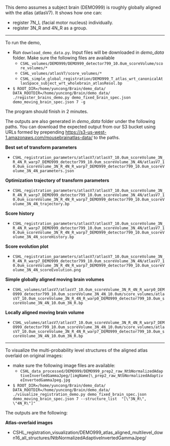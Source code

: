 This demo assumes a subject brain (DEMO999) is roughly globally aligned with the atlas (atlasV7).
It shows how one can:
- register 7N_L (facial motor nucleus) individually.
- register 3N_R and 4N_R as a group.

---------------------------

To run the demo, 
- Run `download_demo_data.py`. Input files will be downloaded in _demo_data_ folder. Make sure the following files are available
  - `CSHL_volumes/DEMO999/DEMO999_detector799_10.0um_scoreVolume/score_volumes/*`
  - `CSHL_volumes/atlasV7/score_volumes/*`
  - `CSHL_simple_global_registration/DEMO999_T_atlas_wrt_canonicalAtlasSpace_subject_wrt_wholebrain_atlasResol.bp`
- `$ ROOT_DIR=/home/yuncong/Brain/demo_data/ DATA_ROOTDIR=/home/yuncong/Brain/demo_data/  ./register_brains_demo.py demo_fixed_brain_spec.json demo_moving_brain_spec.json 7 -g`

The program should finish in 2 minutes.

The outputs are also generated in _demo_data_ folder under the following paths. You can download the expected output from our S3 bucket using URLs formed by prepending https://s3-us-west-1.amazonaws.com/mousebrainatlas-data/ to the paths.

**Best set of transform parameters**
- `CSHL_registration_parameters/atlasV7/atlasV7_10.0um_scoreVolume_3N_R_4N_R_warp7_DEMO999_detector799_10.0um_scoreVolume_3N_4N/atlasV7_10.0um_scoreVolume_3N_R_4N_R_warp7_DEMO999_detector799_10.0um_scoreVolume_3N_4N_parameters.json`

**Optimization trajectory of transform parameters**
- `CSHL_registration_parameters/atlasV7/atlasV7_10.0um_scoreVolume_3N_R_4N_R_warp7_DEMO999_detector799_10.0um_scoreVolume_3N_4N/atlasV7_10.0um_scoreVolume_3N_R_4N_R_warp7_DEMO999_detector799_10.0um_scoreVolume_3N_4N_trajectory.bp`

**Score history**
- `CSHL_registration_parameters/atlasV7/atlasV7_10.0um_scoreVolume_3N_R_4N_R_warp7_DEMO999_detector799_10.0um_scoreVolume_3N_4N/atlasV7_10.0um_scoreVolume_3N_R_4N_R_warp7_DEMO999_detector799_10.0um_scoreVolume_3N_4N_scoreHistory.bp`

**Score evolution plot**
- `CSHL_registration_parameters/atlasV7/atlasV7_10.0um_scoreVolume_3N_R_4N_R_warp7_DEMO999_detector799_10.0um_scoreVolume_3N_4N/atlasV7_10.0um_scoreVolume_3N_R_4N_R_warp7_DEMO999_detector799_10.0um_scoreVolume_3N_4N_scoreEvolution.png`

**Simple globally aligned moving brain volumes**
- `CSHL_volumes/atlasV7/atlasV7_10.0um_scoreVolume_3N_R_4N_R_warp0_DEMO999_detector799_10.0um_scoreVolume_3N_4N_10.0um/score_volumes/atlasV7_10.0um_scoreVolume_3N_R_4N_R_warp0_DEMO999_detector799_10.0um_scoreVolume_3N_4N_10.0um_3N_R.bp`

**Locally aligned moving brain volume**
- `CSHL_volumes/atlasV7/atlasV7_10.0um_scoreVolume_3N_R_4N_R_warp7_DEMO999_detector799_10.0um_scoreVolume_3N_4N_10.0um/score_volumes/atlasV7_10.0um_scoreVolume_3N_R_4N_R_warp7_DEMO999_detector799_10.0um_scoreVolume_3N_4N_10.0um_3N_R.bp`

------------------------

To visualize the multi-probability level structures of the aligned atlas overlaid on original images:
- make sure the following image files are available:
  - `CSHL_data_processed/DEMO999/DEMO999_prep2_raw_NtbNormalizedAdaptiveInvertedGammaJpeg/[imgName]\_prep2_raw_NtbNormalizedAdaptiveInvertedGammaJpeg.jpg`
- `$ ROOT_DIR=/home/yuncong/Brain/demo_data/ DATA_ROOTDIR=/home/yuncong/Brain/demo_data/ ./visualize_registration_demo.py demo_fixed_brain_spec.json demo_moving_brain_spec.json 7 --structure_list  "[\"3N_R\", \"4N_R\"]"`

The outputs are the following:

**Atlas-overlaid images**
- CSHL_registration_visualization/DEMO999_atlas_aligned_multilevel_down16_all_structures/NtbNormalizedAdaptiveInvertedGammaJpeg/


